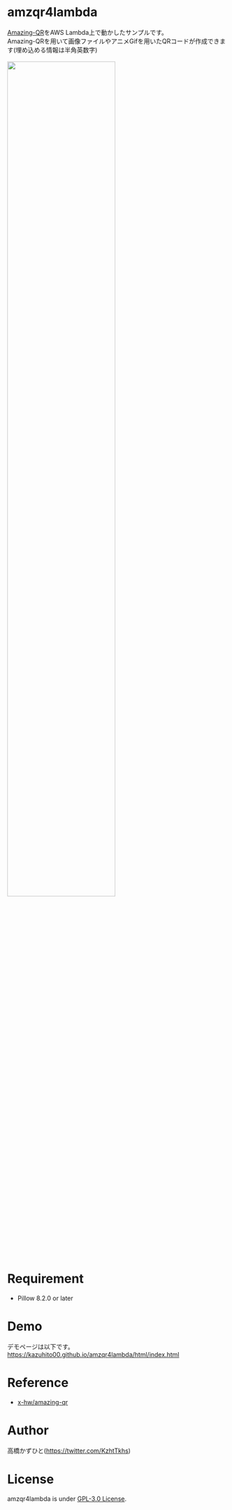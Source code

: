 # amzqr4lambda
[Amazing-QR](https://github.com/x-hw/amazing-qr)をAWS Lambda上で動かしたサンプルです。<br>
Amazing-QRを用いて画像ファイルやアニメGifを用いたQRコードが作成できます(埋め込める情報は半角英数字)<br><br>
<img src="https://user-images.githubusercontent.com/37477845/122220319-2ea2f500-ceeb-11eb-9bf8-2e702e17035f.gif" width="70%">

# Requirement 
* Pillow 8.2.0 or later 

# Demo
デモページは以下です。
https://kazuhito00.github.io/amzqr4lambda/html/index.html

# Reference
* [x-hw/amazing-qr](https://github.com/x-hw/amazing-qr)

# Author
高橋かずひと(https://twitter.com/KzhtTkhs)
 
# License 
amzqr4lambda is under [GPL-3.0 License](LICENSE).
